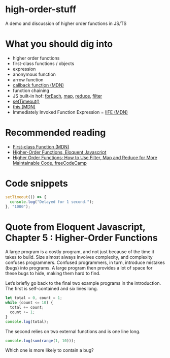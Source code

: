 # high-order-stuff
A demo and discussion of higher order functions in JS/TS

# What you should dig into
- higher order functions
- first-class functions / objects
- expression
- anonymous function
- arrow function
- [callback function (MDN)](https://developer.mozilla.org/en-US/docs/Glossary/Callback_function)
- function chaining
- JS built-in hof: [forEach](), [map](), [reduce](), [filter]()
- [setTimeout()](https://developer.mozilla.org/en-US/docs/Web/API/setTimeout)
- [this (MDN)](https://developer.mozilla.org/en-US/docs/Web/JavaScript/Reference/Operators/this#as_an_object_method)
- Immediately Invoked Function Expression = [IIFE (MDN)](https://developer.mozilla.org/en-US/docs/Glossary/IIFE)

# Recommended reading
- [First-class Function (MDN)](https://developer.mozilla.org/en-US/docs/Glossary/First-class_Function)
- [Higher-Order Functions, Eloquent Javascript](https://eloquentjavascript.net/05_higher_order.html)
- [Higher Order Functions: How to Use Filter, Map and Reduce for More Maintainable Code, freeCodeCamp](https://www.freecodecamp.org/news/higher-order-functions-in-javascript-d9101f9cf528/)

# Code snippets
```js
setTimeout(() => {
  console.log("Delayed for 1 second.");
}, "1000");
```

# Quote from Eloquent Javascript, Chapter 5 : Higher-Order Functions
A large program is a costly program, and not just because of the time it takes to build. Size almost always involves complexity, and complexity confuses programmers. Confused programmers, in turn, introduce mistakes (bugs) into programs. A large program then provides a lot of space for these bugs to hide, making them hard to find.

Let’s briefly go back to the final two example programs in the introduction. The first is self-contained and six lines long.

```js
let total = 0, count = 1;
while (count <= 10) {
  total += count;
  count += 1;
}
console.log(total);
```

The second relies on two external functions and is one line long.

```js
console.log(sum(range(1, 10)));
```

Which one is more likely to contain a bug?

